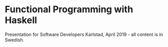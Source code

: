 # Functional Programming with Haskell

Presentation for Software Developers Karlstad, April 2019 - all content is in Swedish.

